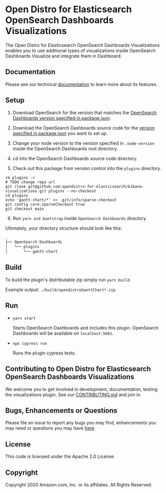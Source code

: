 # Open Distro for Elasticsearch OpenSearch Dashboards Visualizations

The Open Distro for Elasticsearch OpenSearch Dashboards Visualizations enables you to use additional types of visualizations inside OpenSearch Dashboards Visualize and integrate them in Dashboard.


## Documentation

Please see our technical [documentation](https://opendistro.github.io/for-elasticsearch-docs/) to learn more about its features.


## Setup

1. Download OpenSearch for the version that matches the [OpenSearch Dashboards version specified in package.json](./package.json#L5).
1. Download the OpenSearch Dashboards source code for the [version specified in package.json](./package.json#L5) you want to set up.

1. Change your node version to the version specified in `.node-version` inside the OpenSearch Dashboards root directory.
1. cd into the OpenSearch Dashboards source code directory.
1. Check out this package from version control into the `plugins` directory.
```
rm plugins -r
# TODO change repo url
git clone git@github.com:opendistro-for-elasticsearch/kibana-visualizations.git plugins --no-checkout
cd plugins
echo 'gantt-chart/*' >> .git/info/sparse-checkout
git config core.sparseCheckout true
git checkout main
```
6. Run `yarn osd bootstrap` inside `OpenSearch Dashboards` directory.

Ultimately, your directory structure should look like this:

```md
.
├── OpenSearch Dashboards
│   └── plugins
│       └── gantt-chart
```


## Build

To build the plugin's distributable zip simply run `yarn build`.

Example output: `./build/opendistroGanttChart*.zip`


## Run

- `yarn start`

  Starts OpenSearch Dashboards and includes this plugin. OpenSearch Dashboards will be available on `localhost:5601`.

- `npx cypress run`

  Runs the plugin cypress tests.


## Contributing to Open Distro for Elasticsearch OpenSearch Dashboards Visualizations

We welcome you to get involved in development, documentation, testing the visualizations plugin. See our [CONTRIBUTING.md](./CONTRIBUTING.md) and join in.

## Bugs, Enhancements or Questions

Please file an issue to report any bugs you may find, enhancements you may need or questions you may have [here](https://github.com/opendistro-for-elasticsearch/kibana-visualizations/issues).

## License

This code is licensed under the Apache 2.0 License. 

## Copyright

Copyright 2020 Amazon.com, Inc. or its affiliates. All Rights Reserved.

